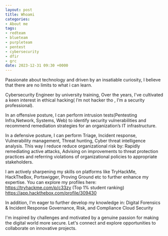 ```yaml
---
layout: post
title: Whoami
categories:
- About me
tags:
- redteam
- blueteam
- purpleteam
- pentest
- cybersecurity
- dfir
- grc
date: 2023-12-31 09:30 +0000
---
```

Passionate about technology and driven by an insatiable curiosity, I believe that there are no limits to what i can learn. 

Cybersecurity Engineer by university training, Over the years, I've cultivated a keen interest in ethical hacking( I’m not hacker tho , I’m a security professional).

In an offensive posture, I can perform intrusion tests(Pentesting Infra,Network, Systems, Web) to identify security vulnerabilities and recommend remediation strategies for an organization’s IT infrastructure.

In a defensive posture, I can perform Triage, Incident response, Vulnerability management, Threat hunting, Cyber threat intelligence analysis. This way I reduce reduce organizational risk by: Rapidly remediating active attacks, Advising on improvements to threat protection practices and referring violations of organizational policies to appropriate stakeholders.

I am actively sharpening my skills on platforms like TryHackMe, HackTheBox, Portswigger, Proving Ground etc to further enhance my expertise.
You can explore my profiles here:
https://tryhackme.com/p/c33zy (Top 1% student ranking) 
https://app.hackthebox.com/profile/309430

In addition, I'm eager to further develop my knowledge in:
Digital Forensics & Incident Response
Governance, Risk, and Compliance
Cloud Security

I'm inspired by challenges and motivated by a genuine passion for making the digital world more secure. Let's connect and explore opportunities to collaborate on innovative projects.
